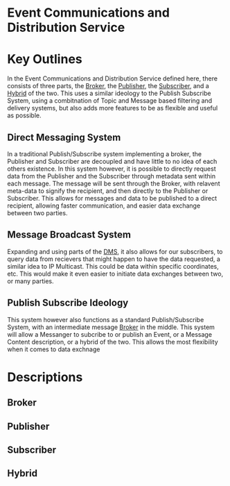 Event Communications and Distribution Service
=================
# Key Outlines
In the Event Communications and Distribution Service defined here, there consists of three parts, the [Broker](##broker), the [Publisher](##publisher), the [Subscriber](##subscriber), and a [Hybrid](##hybrid) of the two.  This uses a similar ideology to the Publish Subscribe System, using a combitnation of Topic and Message based filtering and delivery systems, but also adds more features to be as flexible and useful as possible.

## Direct Messaging System
In a traditional Publish/Subscribe system implementing a broker, the Publisher and Subscriber are decoupled and have little to no idea of each others existence. In this system however, it is possible to directly request data from the Publisher and the Subscriber through metadata sent within each message. The message will be sent through the Broker, with relavent meta-data to signify the recipient, and then directly to the Publisher or Subscriber. This allows for messages and data to be published to a direct recipient, allowing faster communication, and easier data exchange between two parties.

## Message Broadcast System
Expanding and using parts of the [DMS](###direct-messaging-system), it also allows for our subscribers, to query data from recievers that might happen to have the data requested, a similar idea to IP Multicast. This could be data within specific coordinates, etc. This would make it even easier to initiate data exchanges between two, or many parties.

## Publish Subscribe Ideology
This system however also functions as a standard Publish/Subscribe System, with an intermediate message [Broker](##broker) in the middle. This system will allow a Messanger to subcribe to or publish an Event, or a Message Content description, or a hybrid of the two. This allows the most flexibility when it comes to data exchnage

# Descriptions

## Broker

## Publisher

## Subscriber

## Hybrid